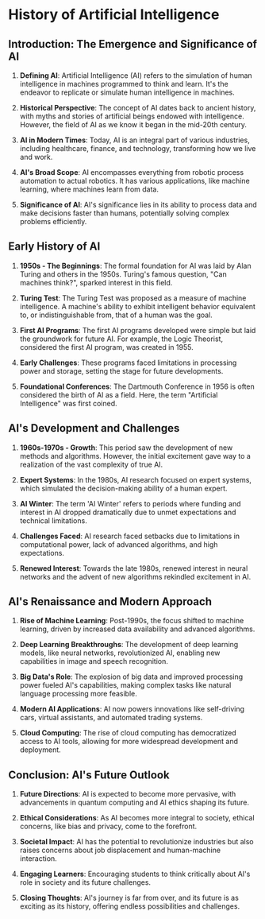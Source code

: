 # History of Artificial Intelligence

## Introduction: The Emergence and Significance of AI

1. **Defining AI**: Artificial Intelligence (AI) refers to the simulation of human intelligence in machines programmed to think and learn. It's the endeavor to replicate or simulate human intelligence in machines.

2. **Historical Perspective**: The concept of AI dates back to ancient history, with myths and stories of artificial beings endowed with intelligence. However, the field of AI as we know it began in the mid-20th century.

3. **AI in Modern Times**: Today, AI is an integral part of various industries, including healthcare, finance, and technology, transforming how we live and work.

4. **AI's Broad Scope**: AI encompasses everything from robotic process automation to actual robotics. It has various applications, like machine learning, where machines learn from data.

5. **Significance of AI**: AI's significance lies in its ability to process data and make decisions faster than humans, potentially solving complex problems efficiently.

## Early History of AI

1. **1950s - The Beginnings**: The formal foundation for AI was laid by Alan Turing and others in the 1950s. Turing's famous question, "Can machines think?", sparked interest in this field.

2. **Turing Test**: The Turing Test was proposed as a measure of machine intelligence. A machine's ability to exhibit intelligent behavior equivalent to, or indistinguishable from, that of a human was the goal.

3. **First AI Programs**: The first AI programs developed were simple but laid the groundwork for future AI. For example, the Logic Theorist, considered the first AI program, was created in 1955.

4. **Early Challenges**: These programs faced limitations in processing power and storage, setting the stage for future developments.

5. **Foundational Conferences**: The Dartmouth Conference in 1956 is often considered the birth of AI as a field. Here, the term "Artificial Intelligence" was first coined.

## AI's Development and Challenges

1. **1960s-1970s - Growth**: This period saw the development of new methods and algorithms. However, the initial excitement gave way to a realization of the vast complexity of true AI.

2. **Expert Systems**: In the 1980s, AI research focused on expert systems, which simulated the decision-making ability of a human expert.

3. **AI Winter**: The term 'AI Winter' refers to periods where funding and interest in AI dropped dramatically due to unmet expectations and technical limitations.

4. **Challenges Faced**: AI research faced setbacks due to limitations in computational power, lack of advanced algorithms, and high expectations.

5. **Renewed Interest**: Towards the late 1980s, renewed interest in neural networks and the advent of new algorithms rekindled excitement in AI.

## AI's Renaissance and Modern Approach

1. **Rise of Machine Learning**: Post-1990s, the focus shifted to machine learning, driven by increased data availability and advanced algorithms.

2. **Deep Learning Breakthroughs**: The development of deep learning models, like neural networks, revolutionized AI, enabling new capabilities in image and speech recognition.

3. **Big Data's Role**: The explosion of big data and improved processing power fueled AI's capabilities, making complex tasks like natural language processing more feasible.

4. **Modern AI Applications**: AI now powers innovations like self-driving cars, virtual assistants, and automated trading systems.

5. **Cloud Computing**: The rise of cloud computing has democratized access to AI tools, allowing for more widespread development and deployment.

## Conclusion: AI's Future Outlook

1. **Future Directions**: AI is expected to become more pervasive, with advancements in quantum computing and AI ethics shaping its future.

2. **Ethical Considerations**: As AI becomes more integral to society, ethical concerns, like bias and privacy, come to the forefront.

3. **Societal Impact**: AI has the potential to revolutionize industries but also raises concerns about job displacement and human-machine interaction.

4. **Engaging Learners**: Encouraging students to think critically about AI's role in society and its future challenges.

5. **Closing Thoughts**: AI's journey is far from over, and its future is as exciting as its history, offering endless possibilities and challenges.
